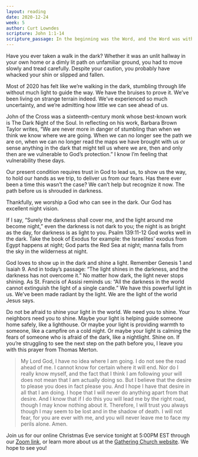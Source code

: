 ```yaml
---
layout: reading
date: 2020-12-24
week: 5
author: Curt Lowndes
scripture: John 1:1-14
scripture_passage: In the beginning was the Word, and the Word was with God, and the Word was God. He was with God in the beginning. Through him all things were made&#59; without him nothing was made that has been made. In him was life, and that life was the light of all mankind. The light shines in the darkness, and the darkness has not overcome it. <br> <br> There was a man sent from God whose name was John. He came as a witness to testify concerning that light, so that through him all might believe. He himself was not the light&#59; he came only as a witness to the light. <br> <br> The true light that gives light to everyone was coming into the world. He was in the world, and though the world was made through him, the world did not recognize him. He came to that which was his own, but his own did not receive him. Yet to all who did receive him, to those who believed in his name, he gave the right to become children of God—children born not of natural descent, nor of human decision or a husband’s will, but born of God. <br> <br> The Word became flesh and made his dwelling among us. We have seen his glory, the glory of the one and only Son, who came from the Father, full of grace and truth.
---
```


Have you ever taken a walk in the dark? Whether it was an unlit hallway in your own home or a dimly lit path on unfamiliar ground, you had to move slowly and tread carefully. Despite your caution, you probably have whacked your shin or slipped and fallen.

Most of 2020 has felt like we’re walking in the dark, stumbling through life without much light to guide the way. We have the bruises to prove it. We’ve been living on strange terrain indeed. We’ve experienced so much uncertainty, and we’re admitting how little we can see ahead of us.

John of the Cross was a sixteenth-century monk whose best-known work is The Dark Night of the Soul. In reflecting on his work, Barbara Brown Taylor writes, “We are never more in danger of stumbling than when we think we know where we are going. When we can no longer see the path we are on, when we can no longer read the maps we have brought with us or sense anything in the dark that might tell us where we are, then and only then are we vulnerable to God’s protection.” I know I’m feeling that vulnerability these days.

Our present condition requires trust in God to lead us, to show us the way, to hold our hands as we trip, to deliver us from our fears. Has there ever been a time this wasn’t the case? We can’t help but recognize it now. The path before us is shrouded in darkness.

Thankfully, we worship a God who can see in the dark. Our God has excellent night vision.

If I say, “Surely the darkness shall cover me,
	and the light around me become night,”
even the darkness is not dark to you;
	the night is as bright as the day,
	for darkness is as light to you. Psalm 139:11-12
God works well in the dark. Take the book of Exodus for example: the Israelites’ exodus from Egypt happens at night; God parts the Red Sea at night; manna falls from the sky in the wilderness at night.

God loves to show up in the dark and shine a light. Remember Genesis 1 and Isaiah 9. And in today’s passage: “The light shines in the darkness, and the darkness has not overcome it.” No matter how dark, the light never stops shining. As St. Francis of Assisi reminds us: “All the darkness in the world cannot extinguish the light of a single candle.” We have this powerful light in us. We’ve been made radiant by the light. We are the light of the world Jesus says.

Do not be afraid to shine your light in the world. We need you to shine. Your neighbors need you to shine. Maybe your light is helping guide someone home safely, like a lighthouse. Or maybe your light is providing warmth to someone, like a campfire on a cold night. Or maybe your light is calming the fears of someone who is afraid of the dark, like a nightlight. Shine on.
If you’re struggling to see the next step on the path before you, I leave you with this prayer from Thomas Merton.

> My Lord God, I have no idea where I am going. I do not see the road ahead of me. I cannot know for certain where it will end. Nor do I really know myself, and the fact that I think I am following your will does not mean that I am actually doing so. But I believe that the desire to please you does in fact please you. And I hope I have that desire in all that I am doing. I hope that I will never do anything apart from that desire. And I know that if I do this you will lead me by the right road, though I may know nothing about it. Therefore, I will trust you always though I may seem to be lost and in the shadow of death. I will not fear, for you are ever with me, and you will never leave me to face my perils alone. Amen.

<div class="invitation">
	<p>Join us for our online Christmas Eve service tonight at 5:00PM EST through our <a href="https://us02web.zoom.us/j/83177466348?pwd=NXNSTkE2eEFBRUZvZnFWRXlDWUNDZz09">Zoom link</a>, or learn more about us at the <a href="https://www.allgather.org/">Gathering Church website</a>. We hope to see you!</p>
</div>
